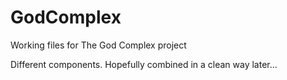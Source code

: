 GodComplex
==========

Working files for The God Complex project

Different components. Hopefully combined in a clean way later...
